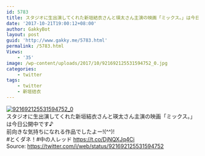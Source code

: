 ```yaml
---
id: 5783
title: スタジオに生出演してくれた新垣結衣さんと瑛太さん主演の映画「ミックス。」は今日公開中です♪
date: '2017-10-21T19:00:12+08:00'
author: GakkyBot
layout: post
guid: 'http://www.gakky.me/5783.html'
permalink: /5783.html
Views:
    - '35'
image: /wp-content/uploads/2017/10/921692125531594752_0.jpg
categories:
    - twitter
tags:
    - twitter
    - 新垣结衣
---
```


[![921692125531594752_0](http://www.yui-aragaki.org/wp-content/uploads/2017/10/921692125531594752_0.jpg)](http://www.yui-aragaki.org/wp-content/uploads/2017/10/921692125531594752_0.jpg)  
スタジオに生出演してくれた新垣結衣さんと瑛太さん主演の映画「ミックス。」は今日公開中です♪  
前向きな気持ちになれる作品でしたよー!(^^)!  
\#とくダネ！#中の人レッド https://t.co/DjNQXJq4Ci  
Source: <https://twitter.com/i/web/status/921692125531594752>